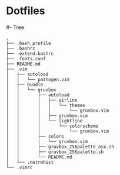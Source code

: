 Dotfiles
===================

#- Tree


    .
    ├── .bash_profile
    ├── .bashrc
    ├── .extend.bashrc
    ├── .fonts.conf
    ├── README.md
    ├── .vim
    │   ├── autoload
    │   │   └── pathogen.vim
    │   ├── bundle
    │   │   └── gruvbox
    │   │       ├── autoload
    │   │       │   ├── airline
    │   │       │   │   └── themes
    │   │       │   │       └── gruvbox.vim
    │   │       │   ├── gruvbox.vim
    │   │       │   └── lightline
    │   │       │       └── colorscheme
    │   │       │           └── gruvbox.vim
    │   │       ├── colors
    │   │       │   └── gruvbox.vim
    │   │       ├── gruvbox_256palette_osx.sh
    │   │       ├── gruvbox_256palette.sh
    │   │       └── README.md
    │   └── .netrwhist
    └── .vimrc


